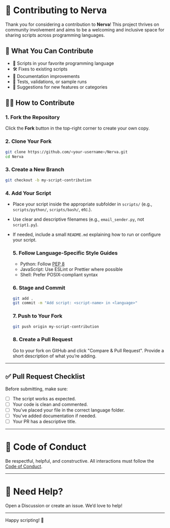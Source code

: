 # 🤝 Contributing to Nerva

Thank you for considering a contribution to **Nerva**! This project thrives on community involvement and aims to be a welcoming and inclusive space for sharing scripts across programming languages.

## 📌 What You Can Contribute

- 📜 Scripts in your favorite programming language
- 🛠 Fixes to existing scripts
- 📖 Documentation improvements
- 🧪 Tests, validations, or sample runs
- 🌟 Suggestions for new features or categories

## 🧑‍💻 How to Contribute

  ### 1. Fork the Repository
  Click the **Fork** button in the top-right corner to create your own copy.
  
  ### 2. Clone Your Fork
  ```bash
  git clone https://github.com/<your-username>/Nerva.git
  cd Nerva
  ```
  ### 3. Create a New Branch
  ```bash
  git checkout -b my-script-contribution
  ```
  ### 4. Add Your Script
- Place your script inside the appropriate subfolder in `scripts/` (e.g., `scripts/python/`, `scripts/bash/`, etc.).
- Use clear and descriptive filenames (e.g., `email_sender.py`, not `script1.py`).
- If needed, include a small `README.md` explaining how to run or configure your script.
  
  ### 5. Follow Language-Specific Style Guides
  - Python: Follow [PEP 8](https://peps.python.org/pep-0008/)
  - JavaScript: Use ESLint or Prettier where possible
  - Shell: Prefer POSIX-compliant syntax
  
  ### 6. Stage and Commit
  ```bash
  git add .
  git commit -m "Add script: <script-name> in <language>"
  ```
  ### 7. Push to Your Fork
  ```bash
  git push origin my-script-contribution
  ```
  ### 8. Create a Pull Request
  Go to your fork on GitHub and click "Compare & Pull Request". Provide a short description of what you’re adding.
---  
## ✅ Pull Request Checklist

Before submitting, make sure:

- [ ] The script works as expected.
- [ ] Your code is clean and commented.
- [ ] You’ve placed your file in the correct language folder.
- [ ] You’ve added documentation if needed.
- [ ] Your PR has a descriptive title.
---
# 🧭 Code of Conduct
Be respectful, helpful, and constructive. All interactions must follow the [Code of Conduct](./CODE_OF_CONDUCT.md).

---
# 🙌 Need Help?
Open a Discussion or create an issue. We’d love to help!

---
Happy scripting! 🚀
